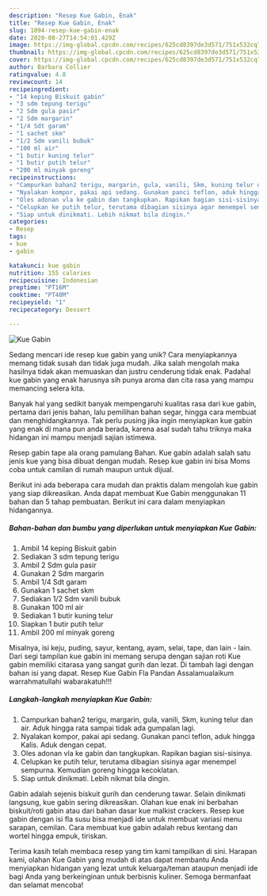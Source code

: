 ```yaml
---
description: "Resep Kue Gabin, Enak"
title: "Resep Kue Gabin, Enak"
slug: 1094-resep-kue-gabin-enak
date: 2020-08-27T14:54:01.429Z
image: https://img-global.cpcdn.com/recipes/625cd8397de3d571/751x532cq70/kue-gabin-foto-resep-utama.jpg
thumbnail: https://img-global.cpcdn.com/recipes/625cd8397de3d571/751x532cq70/kue-gabin-foto-resep-utama.jpg
cover: https://img-global.cpcdn.com/recipes/625cd8397de3d571/751x532cq70/kue-gabin-foto-resep-utama.jpg
author: Barbara Collier
ratingvalue: 4.8
reviewcount: 14
recipeingredient:
- "14 keping Biskuit gabin"
- "3 sdm tepung terigu"
- "2 Sdm gula pasir"
- "2 Sdm margarin"
- "1/4 Sdt garam"
- "1 sachet skm"
- "1/2 Sdm vanili bubuk"
- "100 ml air"
- "1 butir kuning telur"
- "1 butir putih telur"
- "200 ml minyak goreng"
recipeinstructions:
- "Campurkan bahan2 terigu, margarin, gula, vanili, Skm, kuning telur dan air. Aduk hingga rata sampai tidak ada gumpalan lagi."
- "Nyalakan kompor, pakai api sedang. Gunakan panci teflon, aduk hingga Kalis. Aduk dengan cepat."
- "Oles adonan vla ke gabin dan tangkupkan. Rapikan bagian sisi-sisinya."
- "Celupkan ke putih telur, terutama dibagian sisinya agar menempel sempurna. Kemudian goreng hingga kecoklatan."
- "Siap untuk dinikmati. Lebih nikmat bila dingin."
categories:
- Resep
tags:
- kue
- gabin

katakunci: kue gabin 
nutrition: 155 calories
recipecuisine: Indonesian
preptime: "PT16M"
cooktime: "PT48M"
recipeyield: "1"
recipecategory: Dessert

---
```



![Kue Gabin](https://img-global.cpcdn.com/recipes/625cd8397de3d571/751x532cq70/kue-gabin-foto-resep-utama.jpg)

Sedang mencari ide resep kue gabin yang unik? Cara menyiapkannya memang tidak susah dan tidak juga mudah. Jika salah mengolah maka hasilnya tidak akan memuaskan dan justru cenderung tidak enak. Padahal kue gabin yang enak harusnya sih punya aroma dan cita rasa yang mampu memancing selera kita.

Banyak hal yang sedikit banyak mempengaruhi kualitas rasa dari kue gabin, pertama dari jenis bahan, lalu pemilihan bahan segar, hingga cara membuat dan menghidangkannya. Tak perlu pusing jika ingin menyiapkan kue gabin yang enak di mana pun anda berada, karena asal sudah tahu triknya maka hidangan ini mampu menjadi sajian istimewa.

Resep gabin tape ala orang pamulang Bahan. Kue gabin adalah salah satu jenis kue yang bisa dibuat dengan mudah. Resep kue gabin ini bisa Moms coba untuk camilan di rumah maupun untuk dijual.


Berikut ini ada beberapa cara mudah dan praktis dalam mengolah kue gabin yang siap dikreasikan. Anda dapat membuat Kue Gabin menggunakan 11 bahan dan 5 tahap pembuatan. Berikut ini cara dalam menyiapkan hidangannya.

<!--inarticleads1-->

##### Bahan-bahan dan bumbu yang diperlukan untuk menyiapkan Kue Gabin:

1. Ambil 14 keping Biskuit gabin
1. Sediakan 3 sdm tepung terigu
1. Ambil 2 Sdm gula pasir
1. Gunakan 2 Sdm margarin
1. Ambil 1/4 Sdt garam
1. Gunakan 1 sachet skm
1. Sediakan 1/2 Sdm vanili bubuk
1. Gunakan 100 ml air
1. Sediakan 1 butir kuning telur
1. Siapkan 1 butir putih telur
1. Ambil 200 ml minyak goreng


Misalnya, isi keju, puding, sayur, kentang, ayam, selai, tape, dan lain - lain. Dari segi tampilan kue gabin ini memang serupa dengan sajian roti Kue gabin memiliki citarasa yang sangat gurih dan lezat. Di tambah lagi dengan bahan isi yang dapat. Resep Kue Gabin Fla Pandan Assalamualaikum warrahmatullahi wabarakatuh!!! 

<!--inarticleads2-->

##### Langkah-langkah menyiapkan Kue Gabin:

1. Campurkan bahan2 terigu, margarin, gula, vanili, Skm, kuning telur dan air. Aduk hingga rata sampai tidak ada gumpalan lagi.
1. Nyalakan kompor, pakai api sedang. Gunakan panci teflon, aduk hingga Kalis. Aduk dengan cepat.
1. Oles adonan vla ke gabin dan tangkupkan. Rapikan bagian sisi-sisinya.
1. Celupkan ke putih telur, terutama dibagian sisinya agar menempel sempurna. Kemudian goreng hingga kecoklatan.
1. Siap untuk dinikmati. Lebih nikmat bila dingin.


Gabin adalah sejenis biskuit gurih dan cenderung tawar. Selain dinikmati langsung, kue gabin sering dikreasikan. Olahan kue enak ini berbahan biskuit/roti gabin atau dari bahan dasar kue malkist crackers. Resep kue gabin dengan isi fla susu bisa menjadi ide untuk membuat variasi menu sarapan, cemilan. Cara membuat kue gabin adalah rebus kentang dan wortel hingga empuk, tiriskan. 

Terima kasih telah membaca resep yang tim kami tampilkan di sini. Harapan kami, olahan Kue Gabin yang mudah di atas dapat membantu Anda menyiapkan hidangan yang lezat untuk keluarga/teman ataupun menjadi ide bagi Anda yang berkeinginan untuk berbisnis kuliner. Semoga bermanfaat dan selamat mencoba!
